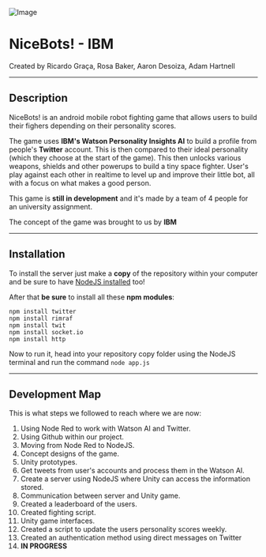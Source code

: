 ![Image](https://upload.wikimedia.org/wikipedia/en/thumb/0/00/IBM_Watson_Logo_2017.png/220px-IBM_Watson_Logo_2017.png)

# **NiceBots! - IBM**
Created by Ricardo Graça, Rosa Baker, Aaron Desoiza, Adam Hartnell

---
## **Description**
NiceBots! is an android mobile robot fighting game that allows users to build their fighers depending on their personality scores.

The game uses **IBM's Watson Personality Insights AI** to build a profile from people's **Twitter** account. This is then compared to their ideal personality (which they choose at the start of the game). This then unlocks various weapons, shields and other powerups to build a tiny space fighter. User's play against each other in realtime to level up and improve their little bot, all with a focus on what makes a good person.

This game is **still in development** and it's made by a team of 4 people for an university assignment.

The concept of the game was brought to us by **IBM**

---
## **Installation**
To install the server just make a **copy** of the repository within your computer and be sure to have [NodeJS installed](https://nodejs.org/en/download/) too!

After that **be sure** to install all these **npm modules**:
```
npm install twitter
npm install rimraf
npm install twit
npm install socket.io
npm install http
```

Now to run it, head into your repository copy folder using the NodeJS terminal and run the command `node app.js`

---
## **Development Map**
This is what steps we followed to reach where we are now:
1. Using Node Red to work with Watson AI and Twitter.
2. Using Github within our project.
3. Moving from Node Red to NodeJS.
4. Concept designs of the game.
5. Unity prototypes.
6. Get tweets from user's accounts and process them in the Watson AI.
7. Create a server using NodeJS where Unity can access the information stored.
8. Communication between server and Unity game.
9. Created a leaderboard of the users.
10. Created fighting script.
11. Unity game interfaces.
12. Created a script to update the users personality scores weekly.
13. Created an authentication method using direct messages on Twitter
14. **IN PROGRESS**
